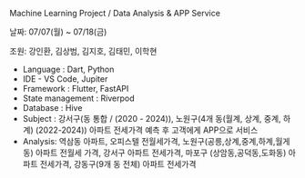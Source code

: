 Machine Learning Project / Data Analysis & APP Service 

날짜: 07/07(월) ~ 07/18(금)

조원: 강인환, 김상범, 김지호, 김태민, 이학현


- Language : Dart, Python
- IDE - VS Code, Jupiter
- Framework : Flutter, FastAPI
- State management :  Riverpod
- Database : Hive
- Subject : 강서구(동 통합 / (2020 - 2024)), 노원구(4개 동(월계, 상계, 중계, 하계) (2022-2024)) 아파트 전세가격 예측 후 고객에게 APP으로 서비스
- Analysis: 역삼동 아파트, 오피스텔 전월세가격, 노원구(공릉,상계,중계,하계,월게동) 아파트 전월세 가격, 강서구 아파트 전세가격, 마포구 (상암동,공덕동,도화동) 아파트 전세가격, 강동구(9개 동 전체) 아파트 전세가격 
